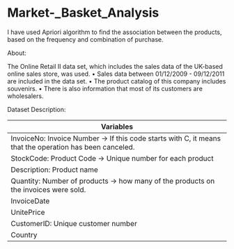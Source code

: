 # Market-_Basket_Analysis
I have used Apriori algorithm to find the association between the products, based on the frequency and combination of purchase.


About:

The Online Retail II data set, which includes the sales data of the UK-based online sales store, was used.
• Sales data between 01/12/2009 - 09/12/2011 are included in the data set.
• The product catalog of this company includes souvenirs.
• There is also information that most of its customers are wholesalers.

Dataset Description:

| Variables                                                                                               |
|---------------------------------------------------------------------------------------------------------|
| InvoiceNo: Invoice Number -> If this code starts with C, it means that the operation has been canceled. |
| StockCode: Product Code -> Unique number for each product                                               |
| Description: Product name                                                                               |
| Quantity: Number of products -> how many of the products on the invoices were sold.                     |
| InvoiceDate                                                                                             |
| UnitePrice                                                                                              |
| CustomerID: Unique customer number                                                                      |
| Country                                                                                                 |
